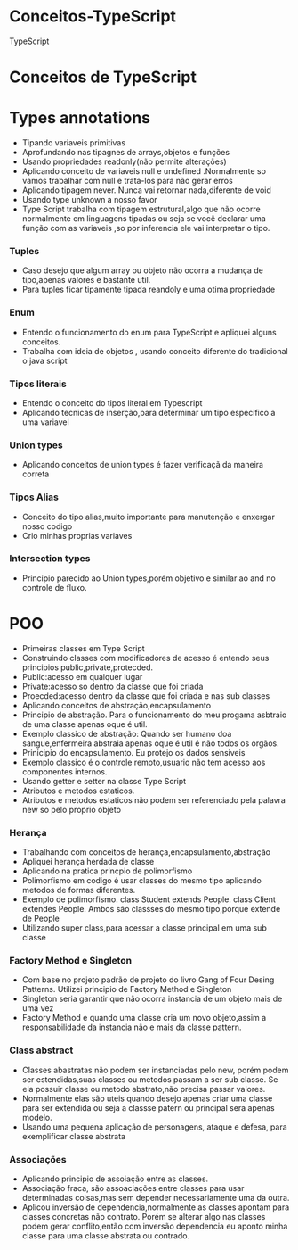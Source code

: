 # Conceitos-TypeScript
TypeScript
# Conceitos de TypeScript
# Types annotations
- Tipando variaveis primitivas
- Aprofundando nas tipagnes de arrays,objetos e funções
- Usando propriedades readonly(não permite alterações)
- Aplicando conceito de variaveis null e undefined .Normalmente so vamos trabalhar com null e trata-los para não gerar erros
- Aplicando tipagem never. Nunca vai retornar nada,diferente de void
- Usando type unknown  a nosso favor
- Type Script trabalha com tipagem estrutural,algo que não ocorre normalmente em linguagens tipadas ou seja
se você declarar uma função com as variaveis ,so por inferencia ele vai interpretar o tipo.

### Tuples
- Caso desejo que algum array ou objeto  não ocorra a mudança de tipo,apenas valores e bastante util.
- Para tuples ficar tipamente tipada reandoly e uma otima propriedade 

### Enum
- Entendo o funcionamento do enum para TypeScript e apliquei alguns conceitos.
- Trabalha com ideia de objetos , usando conceito diferente do tradicional o java script

### Tipos literais
- Entendo o conceito do tipos literal em Typescript
- Aplicando tecnicas de inserção,para determinar um tipo especifico a uma variavel

### Union types
- Aplicando conceitos de union types é fazer verificaçã da maneira correta

### Tipos Alias
- Conceito do tipo alias,muito importante para manutenção e enxergar nosso codigo
- Crio minhas proprias variaves

### Intersection types
- Principio parecido ao Union types,porém objetivo e similar ao and no controle de fluxo.

# POO
- Primeiras classes em Type Script
- Construindo classes com modificadores de acesso é entendo seus principios public,private,protecded.
- Public:acesso em qualquer lugar 
- Private:acesso so dentro da classe que foi criada
- Proecded:acesso dentro da classe que foi criada e nas sub classes
- Aplicando conceitos de abstração,encapsulamento
- Principio de abstração. Para o funcionamento do meu progama asbtraio de uma classe apenas oque é util.
- Exemplo classico de abstração: Quando ser humano doa sangue,enfermeira abstraia apenas oque é util é não todos os orgãos.
- Prinicipio do encapsulamento. Eu protejo os dados sensiveis
- Exemplo classico é o controle remoto,usuario não tem acesso aos componentes internos.
- Usando getter e setter na classe Type Script
- Atributos e metodos estaticos.
- Atributos e metodos estaticos não podem ser referenciado pela palavra new so pelo proprio objeto

### Herança
- Trabalhando com conceitos de herança,encapsulamento,abstração
- Apliquei herança herdada de classe
- Aplicando na pratica princpio de polimorfismo
- Polimorfismo em  codigo é usar classes do mesmo tipo aplicando metodos de formas diferentes. 
- Exemplo de polimorfismo. class Student extends People. class Client extendes People. Ambos são classses do mesmo tipo,porque extende de People
- Utilizando super class,para acessar a classe principal em uma sub classe


### Factory Method e Singleton
- Com base no projeto padrão de projeto do livro Gang of Four Desing Patterns. Utilizei principio de Factory Method e Singleton
- Singleton seria garantir que não ocorra instancia de um objeto mais de uma vez
- Factory Method e quando uma classe cria um novo objeto,assim a responsabilidade da instancia não e mais da classe pattern.

### Class abstract
- Classes abastratas não podem ser instanciadas pelo new, porém podem ser estendidas,suas classes ou metodos passam a ser sub classe. Se ela possuir
classe ou metodo abstrato,não precisa passar valores.
- Normalmente elas são uteis quando desejo apenas criar uma classe para ser extendida ou seja a classse patern ou principal sera apenas modelo. 
- Usando uma pequena aplicação de personagens, ataque e defesa, para exemplificar classe abstrata

### Associações
- Aplicando principio de assoiação entre as classes. 
- Associação fraca, são assoaciações entre classes para usar determinadas coisas,mas sem depender necessariamente uma da outra.
- Aplicou inversão de dependencia,normalmente as classes apontam para classes concretas não contrato. Porém se alterar algo nas classes podem
gerar conflito,então com inversão dependencia eu aponto minha classe para uma classe abstrata ou contrado.
